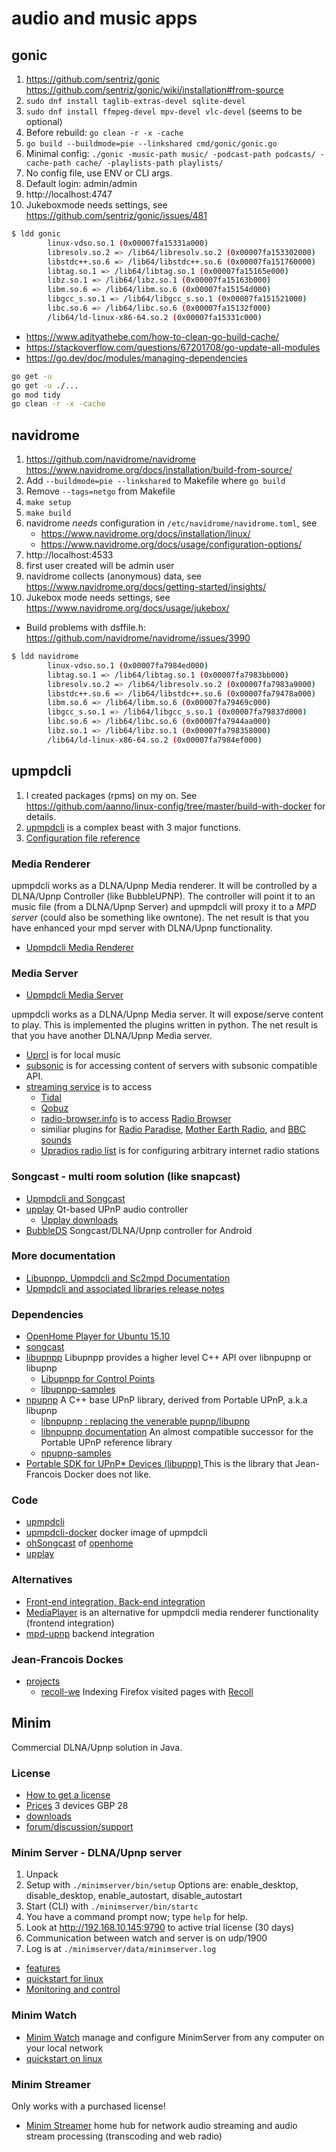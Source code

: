 # audio and music apps

## gonic

1. https://github.com/sentriz/gonic
   https://github.com/sentriz/gonic/wiki/installation#from-source
2. `sudo dnf install taglib-extras-devel sqlite-devel`
3. `sudo dnf install ffmpeg-devel mpv-devel vlc-devel` (seems to be optional)
4. Before rebuild: `go clean -r -x -cache`
5. `go build --buildmode=pie --linkshared cmd/gonic/gonic.go`
6. Minimal config: `./gonic -music-path music/ -podcast-path podcasts/ -cache-path cache/ -playlists-path playlists/`
7. No config file, use ENV or CLI args.
8. Default login: admin/admin
9. http://localhost:4747
10. Jukeboxmode needs settings, see https://github.com/sentriz/gonic/issues/481

```sh
$ ldd gonic 
        linux-vdso.so.1 (0x00007fa15331a000)
        libresolv.so.2 => /lib64/libresolv.so.2 (0x00007fa153302000)
        libstdc++.so.6 => /lib64/libstdc++.so.6 (0x00007fa151760000)
        libtag.so.1 => /lib64/libtag.so.1 (0x00007fa15165e000)
        libz.so.1 => /lib64/libz.so.1 (0x00007fa15163b000)
        libm.so.6 => /lib64/libm.so.6 (0x00007fa15154d000)
        libgcc_s.so.1 => /lib64/libgcc_s.so.1 (0x00007fa151521000)
        libc.so.6 => /lib64/libc.so.6 (0x00007fa15132f000)
        /lib64/ld-linux-x86-64.so.2 (0x00007fa15331c000)
```

* https://www.adityathebe.com/how-to-clean-go-build-cache/
* https://stackoverflow.com/questions/67201708/go-update-all-modules
* https://go.dev/doc/modules/managing-dependencies

```sh
go get -u
go get -u ./...
go mod tidy
go clean -r -x -cache
```

## navidrome

1. https://github.com/navidrome/navidrome
  https://www.navidrome.org/docs/installation/build-from-source/
2. Add `--buildmode=pie --linkshared` to Makefile where `go build`
3. Remove `--tags=netgo` from Makefile
4. `make setup`
5. `make build`
6. navidrome _needs_ configuration in `/etc/navidrome/navidrome.toml`, see 
   + https://www.navidrome.org/docs/installation/linux/
   + https://www.navidrome.org/docs/usage/configuration-options/
7. http://localhost:4533
8. first user created will be admin user
9. navidrome collects (anonymous) data, see https://www.navidrome.org/docs/getting-started/insights/
10. Jukebox mode needs settings, see https://www.navidrome.org/docs/usage/jukebox/

* Build problems with dsffile.h: https://github.com/navidrome/navidrome/issues/3990

```sh
$ ldd navidrome
        linux-vdso.so.1 (0x00007fa7984ed000)
        libtag.so.1 => /lib64/libtag.so.1 (0x00007fa7983bb000)
        libresolv.so.2 => /lib64/libresolv.so.2 (0x00007fa7983a9000)
        libstdc++.so.6 => /lib64/libstdc++.so.6 (0x00007fa79478a000)
        libm.so.6 => /lib64/libm.so.6 (0x00007fa79469c000)
        libgcc_s.so.1 => /lib64/libgcc_s.so.1 (0x00007fa79837d000)
        libc.so.6 => /lib64/libc.so.6 (0x00007fa7944aa000)
        libz.so.1 => /lib64/libz.so.1 (0x00007fa798358000)
        /lib64/ld-linux-x86-64.so.2 (0x00007fa7984ef000)
```

## upmpdcli

1. I created packages (rpms) on my on. See https://github.com/aanno/linux-config/tree/master/build-with-docker
   for details.
2. [upmpdcli](https://www.lesbonscomptes.com/upmpdcli/) is a complex beast with 3 major functions.
3. [Configuration file reference](https://www.lesbonscomptes.com/upmpdcli/pages/upmpdcli-manual.html#_upmpdcli_configuration)

### Media Renderer

upmpdcli works as a DLNA/Upnp Media renderer. It will be controlled by a DLNA/Upnp Controller (like BubbleUPNP).
The controller will point it to an music file (from a DLNA/Upnp Server) and upmpdcli will proxy it to a
*MPD server* (could also be something like owntone). The net result is that you have enhanced your mpd server
with DLNA/Upnp functionality.

* [Upmpdcli Media Renderer](https://www.lesbonscomptes.com/upmpdcli/pages/upmpdcli-manual.html#UPMPDCLI-RENDERER)

### Media Server

* [Upmpdcli Media Server](https://www.lesbonscomptes.com/upmpdcli/pages/upmpdcli-manual.html#UPMPDCLI-MS)

upmpdcli works as a DLNA/Upnp Media server. It will expose/serve content to play. This is implemented the
plugins written in python. The net result is that you have another DLNA/Upnp Media server.

* [Uprcl](https://www.lesbonscomptes.com/upmpdcli/pages/upmpdcli-manual.html#UPMPDCLI-MS-UPRCL) is for local music
* [subsonic](https://www.lesbonscomptes.com/upmpdcli/pages/upmpdcli-manual.html#UPMPDCLI-MS-SUBSONIC) is for accessing content
  of servers with subsonic compatible API.
* [streaming service](https://www.lesbonscomptes.com/upmpdcli/pages/upmpdcli-manual.html#UPMPDCLI-MS-STR) is to access
  + [Tidal](https://www.lesbonscomptes.com/upmpdcli/pages/upmpdcli-manual.html#UPMPDCLI-MS-STR-TIDAL)
  + [Qobuz](https://www.lesbonscomptes.com/upmpdcli/pages/upmpdcli-manual.html#UPMPDCLI-MS-STR-QOBUZ)
  + [radio-browser.info](https://www.lesbonscomptes.com/upmpdcli/pages/upmpdcli-manual.html#UPMPDCLI-MS-RADIO-BROWSER) 
    is to access [Radio Browser](https://www.radio-browser.info/)
  + similiar plugins for [Radio Paradise](https://www.radioparadise.com/), 
    [Mother Earth Radio](https://www.motherearthradio.de/), and
    [BBC sounds](https://www.bbc.co.uk/sounds)
  + [Upradios radio list](https://www.lesbonscomptes.com/upmpdcli/pages/upmpdcli-manual.html#UPMPDCLI-MS-UPRADIOS)
    is for configuring arbitrary internet radio stations

### Songcast - multi room solution (like snapcast)

* [Upmpdcli and Songcast](https://www.lesbonscomptes.com/upmpdcli/pages/upmpdcli-manual.html#UPMPDCLI-SONGCAST)
* [upplay](https://www.lesbonscomptes.com/upplay/)
  Qt-based UPnP audio controller
  + [Upplay downloads](https://www.lesbonscomptes.com/upplay/pages/downloads.html)
* [BubbleDS](https://play.google.com/store/apps/details?id=com.bubblesoft.android.bubbleds2&hl=de)
  Songcast/DLNA/Upnp controller for Android

### More documentation

* [Libupnpp, Upmpdcli and Sc2mpd Documentation](https://www.lesbonscomptes.com/upmpdcli/pages/docs.html)
* [Upmpdcli and associated libraries release notes](https://www.lesbonscomptes.com/upmpdcli/pages/releases.html)

### Dependencies

* [OpenHome Player for Ubuntu 15.10](http://openhome.org/pages/use/downloads/linux.html)
* [songcast](https://www.songcastmusic.com/)
* [libupnpp](https://framagit.org/medoc92/libupnpp/)
  Libupnpp provides a higher level C++ API over libnpupnp or libupnp
  + [Libupnpp for Control Points](https://www.lesbonscomptes.com/upmpdcli/libupnpp-refdoc/libupnpp-ctl.html)
  + [libupnpp-samples](https://framagit.org/medoc92/libupnpp-samples)
* [npupnp](https://framagit.org/medoc92/npupnp/)
  A C++ base UPnP library, derived from Portable UPnP, a.k.a libupnp
  + [libnpupnp : replacing the venerable pupnp/libupnp](https://www.lesbonscomptes.com/upmpdcli/npupnp-doc/libnpupnp.html)
  + [libnpupnp documentation](https://www.lesbonscomptes.com/upmpdcli/npupnp-doc/refdoc/html/index.html)
    An almost compatible successor for the Portable UPnP reference library
  + [npupnp-samples](https://framagit.org/medoc92/npupnp-samples)
* [Portable SDK for UPnP* Devices (libupnp) ](https://github.com/pupnp/pupnp)
  This is the library that Jean-Francois Docker does not like.

### Code

* [upmpdcli](https://framagit.org/medoc92/upmpdcli/)
* [upmpdcli-docker](https://github.com/GioF71/upmpdcli-docker)
  docker image of upmpdcli
* [ohSongcast](https://github.com/openhome/ohSongcast) of [openhome](https://github.com/openhome?q=ohnetmon&type=all&language=&sort=)
* [upplay](https://framagit.org/medoc92/upplay)

### Alternatives

* [Front-end integration, Back-end integration](https://www.lesbonscomptes.com/upmpdcli/pages/upmpdcli-or-mpdupnp.html)
* [MediaPlayer](https://github.com/PeteManchester/MediaPlayer) is an alternative for 
  upmpdcli media renderer functionality (frontend integration)
* [mpd-upnp](https://mpd.readthedocs.io/en/latest/plugins.html#upnp)
  backend integration

### Jean-Francois Dockes

* [projects](https://framagit.org/users/medoc92/projects)
  + [recoll-we](https://framagit.org/medoc92/recoll-we)
    Indexing Firefox visited pages with [Recoll](https://www.recoll.org/)

## Minim

Commercial DLNA/Upnp solution in Java.

### License

* [How to get a license](https://minimworld.com/license-info.html)
* [Prices](https://minimworld.com/purchase-license.html)
  3 devices GBP 28
* [downloads](https://minimserver.com/downloads.html)
* [forum/discussion/support](https://forum.minimserver.com/)

### Minim Server - DLNA/Upnp server

1. Unpack
2. Setup with `./minimserver/bin/setup`
   Options are: enable_desktop, disable_desktop, enable_autostart, disable_autostart
3. Start (CLI) with `./minimserver/bin/startc`
4. You have a command prompt now; type `help` for help.
5. Look at http://192.168.10.145:9790 to active trial license (30 days)
6. Communication between watch and server is on udp/1900
7. Log is at `./minimserver/data/minimserver.log`

* [features](https://minimserver.com/features.html)
* [quickstart for linux](https://minimserver.com/quickstart-linux.html)
* [Monitoring and control](https://minimserver.com/ug-control.html)

### Minim Watch

* [Minim Watch](https://minimserver.com/minimwatch.html)
  manage and configure MinimServer from any computer on your local network
* [quickstart on linux](https://minimserver.com/install-linux-mwatch.html)

### Minim Streamer

Only works with a purchased license!

* [Minim Streamer](https://minimstreamer.com/index.html)
  home hub for network audio streaming and audio stream processing (transcoding and web radio)
